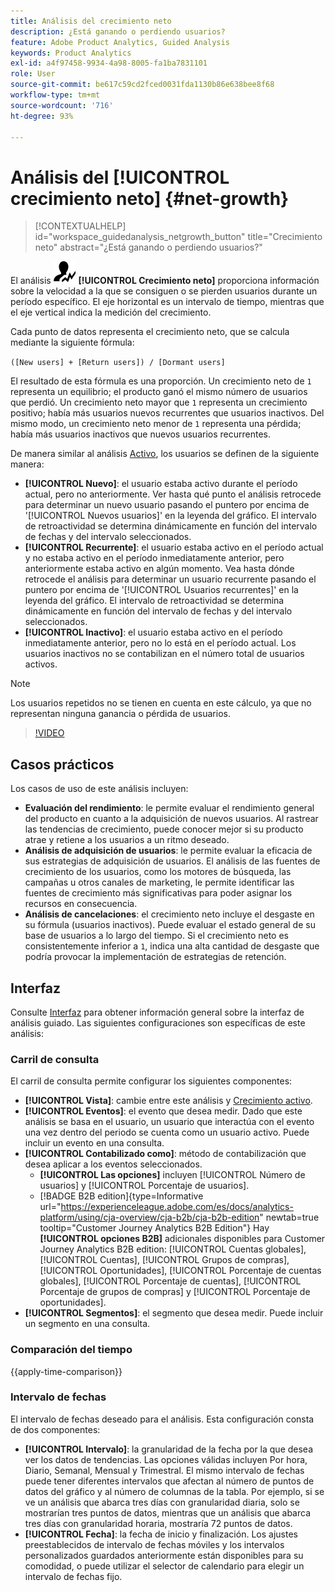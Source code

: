 ```yaml
---
title: Análisis del crecimiento neto
description: ¿Está ganando o perdiendo usuarios?
feature: Adobe Product Analytics, Guided Analysis
keywords: Product Analytics
exl-id: a4f97458-9934-4a98-8005-fa1ba7831101
role: User
source-git-commit: be617c59cd2fced0031fda1130b86e638bee8f68
workflow-type: tm+mt
source-wordcount: '716'
ht-degree: 93%

---
```


# Análisis del [!UICONTROL crecimiento neto] {#net-growth}

<!-- markdownlint-disable MD034 -->

>[!CONTEXTUALHELP]
>id="workspace_guidedanalysis_netgrowth_button"
>title="Crecimiento neto"
>abstract="¿Está ganando o perdiendo usuarios?"

<!-- markdownlint-enable MD034 -->

El análisis ![NetGrowth](/help/assets/icons/NetGrowth.svg) **[!UICONTROL Crecimiento neto]** proporciona información sobre la velocidad a la que se consiguen o se pierden usuarios durante un período específico. El eje horizontal es un intervalo de tiempo, mientras que el eje vertical indica la medición del crecimiento.

Cada punto de datos representa el crecimiento neto, que se calcula mediante la siguiente fórmula:

`([New users] + [Return users]) / [Dormant users]`

El resultado de esta fórmula es una proporción. Un crecimiento neto de `1` representa un equilibrio; el producto ganó el mismo número de usuarios que perdió. Un crecimiento neto mayor que `1` representa un crecimiento positivo; había más usuarios nuevos recurrentes que usuarios inactivos. Del mismo modo, un crecimiento neto menor de `1` representa una pérdida; había más usuarios inactivos que nuevos usuarios recurrentes.

De manera similar al análisis [Activo](active-growth.md), los usuarios se definen de la siguiente manera:

* **[!UICONTROL Nuevo]**: el usuario estaba activo durante el período actual, pero no anteriormente. Ver hasta qué punto el análisis retrocede para determinar un nuevo usuario pasando el puntero por encima de &#39;[!UICONTROL Nuevos usuarios]&#39; en la leyenda del gráfico. El intervalo de retroactividad se determina dinámicamente en función del intervalo de fechas y del intervalo seleccionados.
* **[!UICONTROL Recurrente]**: el usuario estaba activo en el período actual y no estaba activo en el período inmediatamente anterior, pero anteriormente estaba activo en algún momento. Vea hasta dónde retrocede el análisis para determinar un usuario recurrente pasando el puntero por encima de &#39;[!UICONTROL Usuarios recurrentes]&#39; en la leyenda del gráfico. El intervalo de retroactividad se determina dinámicamente en función del intervalo de fechas y del intervalo seleccionados.
* **[!UICONTROL Inactivo]**: el usuario estaba activo en el período inmediatamente anterior, pero no lo está en el período actual. Los usuarios inactivos no se contabilizan en el número total de usuarios activos.

>[!NOTE]
>
>Los usuarios repetidos no se tienen en cuenta en este cálculo, ya que no representan ninguna ganancia o pérdida de usuarios.

>[!VIDEO](https://video.tv.adobe.com/v/3423466/?captions=spa&quality=12&learn=on)


## Casos prácticos

Los casos de uso de este análisis incluyen:

* **Evaluación del rendimiento**: le permite evaluar el rendimiento general del producto en cuanto a la adquisición de nuevos usuarios. Al rastrear las tendencias de crecimiento, puede conocer mejor si su producto atrae y retiene a los usuarios a un ritmo deseado.
* **Análisis de adquisición de usuarios**: le permite evaluar la eficacia de sus estrategias de adquisición de usuarios. El análisis de las fuentes de crecimiento de los usuarios, como los motores de búsqueda, las campañas u otros canales de marketing, le permite identificar las fuentes de crecimiento más significativas para poder asignar los recursos en consecuencia.
* **Análisis de cancelaciones**: el crecimiento neto incluye el desgaste en su fórmula (usuarios inactivos). Puede evaluar el estado general de su base de usuarios a lo largo del tiempo. Si el crecimiento neto es consistentemente inferior a `1`, indica una alta cantidad de desgaste que podría provocar la implementación de estrategias de retención.

## Interfaz

Consulte [Interfaz](../overview.md#interface) para obtener información general sobre la interfaz de análisis guiado. Las siguientes configuraciones son específicas de este análisis:

### Carril de consulta

El carril de consulta permite configurar los siguientes componentes:

* **[!UICONTROL Vista]**: cambie entre este análisis y [Crecimiento activo](active-growth.md).
* **[!UICONTROL Eventos]**: el evento que desea medir. Dado que este análisis se basa en el usuario, un usuario que interactúa con el evento una vez dentro del periodo se cuenta como un usuario activo. Puede incluir un evento en una consulta.
* **[!UICONTROL Contabilizado como]**: método de contabilización que desea aplicar a los eventos seleccionados. <ul><li>**[!UICONTROL Las opciones]** incluyen [!UICONTROL Número de usuarios] y [!UICONTROL Porcentaje de usuarios].</li><li>[!BADGE B2B edition]{type=Informative url="https://experienceleague.adobe.com/es/docs/analytics-platform/using/cja-overview/cja-b2b/cja-b2b-edition" newtab=true tooltip="Customer Journey Analytics B2B Edition"} Hay **[!UICONTROL opciones B2B]** adicionales disponibles para Customer Journey Analytics B2B edition: [!UICONTROL Cuentas globales], [!UICONTROL Cuentas], [!UICONTROL Grupos de compras], [!UICONTROL Oportunidades], [!UICONTROL Porcentaje de cuentas globales], [!UICONTROL Porcentaje de cuentas], [!UICONTROL Porcentaje de grupos de compras] y [!UICONTROL Porcentaje de oportunidades].</li></ul>
* **[!UICONTROL Segmentos]**: el segmento que desea medir. Puede incluir un segmento en una consulta.

### Comparación del tiempo

{{apply-time-comparison}}

### Intervalo de fechas

El intervalo de fechas deseado para el análisis. Esta configuración consta de dos componentes:

* **[!UICONTROL Intervalo]**: la granularidad de la fecha por la que desea ver los datos de tendencias. Las opciones válidas incluyen Por hora, Diario, Semanal, Mensual y Trimestral. El mismo intervalo de fechas puede tener diferentes intervalos que afectan al número de puntos de datos del gráfico y al número de columnas de la tabla. Por ejemplo, si se ve un análisis que abarca tres días con granularidad diaria, solo se mostrarían tres puntos de datos, mientras que un análisis que abarca tres días con granularidad horaria, mostraría 72 puntos de datos.
* **[!UICONTROL Fecha]**: la fecha de inicio y finalización. Los ajustes preestablecidos de intervalo de fechas móviles y los intervalos personalizados guardados anteriormente están disponibles para su comodidad, o puede utilizar el selector de calendario para elegir un intervalo de fechas fijo.

<!-- 
## Example

See below for an example of the analysis.

![Net growth compare](../assets/net-growth-compare.png)

-->
